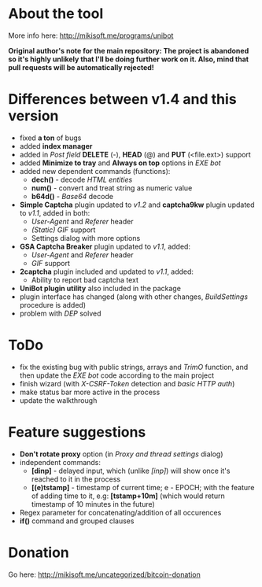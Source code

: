 # About the tool
More info here: http://mikisoft.me/programs/unibot

**Original author's note for the main repository: The project is abandoned so it's highly unlikely that I'll be doing further work on it. Also, mind that pull requests will be automatically rejected!**

# Differences between v1.4 and this version
- fixed **a ton** of bugs
- added **index manager**
- added in _Post field_ **DELETE** (-), **HEAD** (@) and **PUT** (\<file.ext>) support
- added **Minimize to tray** and **Always on top** options in _EXE bot_
- added new dependent commands (functions):
  - **dech()** - decode _HTML entities_
  - **num()** - convert and treat string as numeric value
  - **b64d()** - _Base64_ decode
- **Simple Captcha** plugin updated to _v1.2_ and **captcha9kw** plugin updated to _v1.1_, added in both:
  - _User-Agent_ and _Referer_ header
  - _(Static) GIF_ support
  - Settings dialog with more options
- **GSA Captcha Breaker** plugin updated to _v1.1_, added:
  - _User-Agent_ and _Referer_ header
  - _GIF_ support
- **2captcha** plugin included and updated to _v1.1_, added:
  - Ability to report bad captcha text
- **UniBot plugin utility** also included in the package
- plugin interface has changed (along with other changes, _BuildSettings_ procedure is added)
- problem with _DEP_ solved

# ToDo
- fix the existing bug with public strings, arrays and _TrimO_ function, and then update the _EXE bot_ code according to the main project
- finish wizard (with _X-CSRF-Token_ detection and _basic HTTP auth_)
- make status bar more active in the process
- update the walkthrough

# Feature suggestions
- **Don't rotate proxy** option (in _Proxy and thread settings_ dialog)
- independent commands:
  - **[dinp]** - delayed input, which (unlike _[inp]_) will show once it's reached to it in the process
  - **[(e)tstamp]** - timestamp of current time; e - EPOCH; with the feature of adding time to it, e.g: **[tstamp+10m]** (which would return timestamp of 10 minutes in the future)
- Regex parameter for concatenating/addition of all occurences
- **if()** command and grouped clauses

# Donation
Go here: http://mikisoft.me/uncategorized/bitcoin-donation
